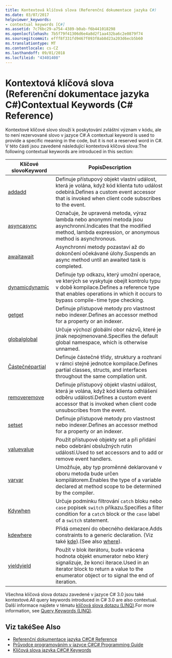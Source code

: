 ```yaml
---
title: Kontextová klíčová slova (Referenční dokumentace jazyka C#)
ms.date: 03/07/2017
helpviewer_keywords:
- contextual keywords [C#]
ms.assetid: 7c76bc29-a754-4389-b0ab-f6b441018298
ms.openlocfilehash: 7b5f79f41306d6e4a8d2f1aa432ba6c2e0879f74
ms.sourcegitcommit: efff8f331fd9467f093f8ab8d23a203d6ecb5b60
ms.translationtype: MT
ms.contentlocale: cs-CZ
ms.lasthandoff: 09/01/2018
ms.locfileid: "43401408"
---
```

# <a name="contextual-keywords-c-reference"></a><span data-ttu-id="82827-102">Kontextová klíčová slova (Referenční dokumentace jazyka C#)</span><span class="sxs-lookup"><span data-stu-id="82827-102">Contextual Keywords (C# Reference)</span></span>
<span data-ttu-id="82827-103">Kontextové klíčové slovo slouží k poskytování zvláštní význam v kódu, ale to není rezervované slovo v jazyce C#.</span><span class="sxs-lookup"><span data-stu-id="82827-103">A contextual keyword is used to provide a specific meaning in the code, but it is not a reserved word in C#.</span></span> <span data-ttu-id="82827-104">V této části jsou zavedené následující kontextová klíčová slova:</span><span class="sxs-lookup"><span data-stu-id="82827-104">The following contextual keywords are introduced in this section:</span></span>  
  
|<span data-ttu-id="82827-105">Klíčové slovo</span><span class="sxs-lookup"><span data-stu-id="82827-105">Keyword</span></span>|<span data-ttu-id="82827-106">Popis</span><span class="sxs-lookup"><span data-stu-id="82827-106">Description</span></span>|  
|-------------|-----------------|  
|[<span data-ttu-id="82827-107">add</span><span class="sxs-lookup"><span data-stu-id="82827-107">add</span></span>](../../../csharp/language-reference/keywords/add.md)|<span data-ttu-id="82827-108">Definuje přístupový objekt vlastní událost, která je volána, když kód klienta tuto událost odebírá.</span><span class="sxs-lookup"><span data-stu-id="82827-108">Defines a custom event accessor that is invoked when client code subscribes to the event.</span></span>|  
|[<span data-ttu-id="82827-109">async</span><span class="sxs-lookup"><span data-stu-id="82827-109">async</span></span>](../../../csharp/language-reference/keywords/async.md)|<span data-ttu-id="82827-110">Označuje, že upravená metoda, výraz lambda nebo anonymní metoda jsou asynchronní.</span><span class="sxs-lookup"><span data-stu-id="82827-110">Indicates that the modified method, lambda expression, or anonymous method is asynchronous.</span></span>|  
|[<span data-ttu-id="82827-111">await</span><span class="sxs-lookup"><span data-stu-id="82827-111">await</span></span>](../../../csharp/language-reference/keywords/await.md)|<span data-ttu-id="82827-112">Asynchronní metody pozastaví až do dokončení očekávané úlohy.</span><span class="sxs-lookup"><span data-stu-id="82827-112">Suspends an async method until an awaited task is completed.</span></span>|  
|[<span data-ttu-id="82827-113">dynamic</span><span class="sxs-lookup"><span data-stu-id="82827-113">dynamic</span></span>](../../../csharp/language-reference/keywords/dynamic.md)|<span data-ttu-id="82827-114">Definuje typ odkazu, který umožní operace, ve kterých se vyskytuje obejít kontrolu typu v době kompilace.</span><span class="sxs-lookup"><span data-stu-id="82827-114">Defines a reference type that enables operations in which it occurs to bypass compile-time type checking.</span></span>|  
|[<span data-ttu-id="82827-115">get</span><span class="sxs-lookup"><span data-stu-id="82827-115">get</span></span>](../../../csharp/language-reference/keywords/get.md)|<span data-ttu-id="82827-116">Definuje přístupové metody pro vlastnost nebo indexer.</span><span class="sxs-lookup"><span data-stu-id="82827-116">Defines an accessor method for a property or an indexer.</span></span>|  
|[<span data-ttu-id="82827-117">global</span><span class="sxs-lookup"><span data-stu-id="82827-117">global</span></span>](../../../csharp/language-reference/keywords/global.md)|<span data-ttu-id="82827-118">Určuje výchozí globální obor názvů, které je jinak nepojmenované.</span><span class="sxs-lookup"><span data-stu-id="82827-118">Specifies the default global namespace, which is otherwise unnamed.</span></span>|  
|[<span data-ttu-id="82827-119">Částečné</span><span class="sxs-lookup"><span data-stu-id="82827-119">partial</span></span>](../../../csharp/language-reference/keywords/partial-type.md)|<span data-ttu-id="82827-120">Definuje částečné třídy, struktury a rozhraní v rámci stejné jednotce kompilace.</span><span class="sxs-lookup"><span data-stu-id="82827-120">Defines partial classes, structs, and interfaces throughout the same compilation unit.</span></span>|  
|[<span data-ttu-id="82827-121">remove</span><span class="sxs-lookup"><span data-stu-id="82827-121">remove</span></span>](../../../csharp/language-reference/keywords/remove.md)|<span data-ttu-id="82827-122">Definuje přístupový objekt vlastní událost, která je volána, když kód klienta odhlášení odběru událostí.</span><span class="sxs-lookup"><span data-stu-id="82827-122">Defines a custom event accessor that is invoked when client code unsubscribes from the event.</span></span>|  
|[<span data-ttu-id="82827-123">set</span><span class="sxs-lookup"><span data-stu-id="82827-123">set</span></span>](../../../csharp/language-reference/keywords/set.md)|<span data-ttu-id="82827-124">Definuje přístupové metody pro vlastnost nebo indexer.</span><span class="sxs-lookup"><span data-stu-id="82827-124">Defines an accessor method for a property or an indexer.</span></span>|  
|[<span data-ttu-id="82827-125">value</span><span class="sxs-lookup"><span data-stu-id="82827-125">value</span></span>](../../../csharp/language-reference/keywords/value.md)|<span data-ttu-id="82827-126">Použít přístupové objekty set a při přidání nebo odebrání obslužných rutin událostí.</span><span class="sxs-lookup"><span data-stu-id="82827-126">Used to set accessors and to add or remove event handlers.</span></span>|  
|[<span data-ttu-id="82827-127">var</span><span class="sxs-lookup"><span data-stu-id="82827-127">var</span></span>](../../../csharp/language-reference/keywords/var.md)|<span data-ttu-id="82827-128">Umožňuje, aby typ proměnné deklarované v oboru metoda bude určen kompilátorem.</span><span class="sxs-lookup"><span data-stu-id="82827-128">Enables the type of a variable declared at method scope to be determined by the compiler.</span></span>|  
|[<span data-ttu-id="82827-129">Kdy</span><span class="sxs-lookup"><span data-stu-id="82827-129">when</span></span>](when.md)|<span data-ttu-id="82827-130">Určuje podmínku filtrování `catch` bloku nebo `case` popisek `switch` příkazu.</span><span class="sxs-lookup"><span data-stu-id="82827-130">Specifies a filter condition for a `catch` block or the `case` label of a `switch` statement.</span></span>|
|[<span data-ttu-id="82827-131">kde</span><span class="sxs-lookup"><span data-stu-id="82827-131">where</span></span>](../../../csharp/language-reference/keywords/where-generic-type-constraint.md)|<span data-ttu-id="82827-132">Přidá omezení do obecného deklarace.</span><span class="sxs-lookup"><span data-stu-id="82827-132">Adds constraints to a generic declaration.</span></span> <span data-ttu-id="82827-133">(Viz také [kde](../../../csharp/language-reference/keywords/where-clause.md)).</span><span class="sxs-lookup"><span data-stu-id="82827-133">(See also [where](../../../csharp/language-reference/keywords/where-clause.md)).</span></span>|  
|[<span data-ttu-id="82827-134">yield</span><span class="sxs-lookup"><span data-stu-id="82827-134">yield</span></span>](../../../csharp/language-reference/keywords/yield.md)|<span data-ttu-id="82827-135">Použít v blok iterátoru, bude vrácena hodnota objekt enumerator nebo který signalizuje, že konci iterace.</span><span class="sxs-lookup"><span data-stu-id="82827-135">Used in an iterator block to return a value to the enumerator object or to signal the end of iteration.</span></span>|  
  
 <span data-ttu-id="82827-136">Všechna klíčová slova dotazu zavedené v jazyce C# 3.0 jsou také kontextové.</span><span class="sxs-lookup"><span data-stu-id="82827-136">All query keywords introduced in C# 3.0 are also contextual.</span></span> <span data-ttu-id="82827-137">Další informace najdete v tématu [klíčová slova dotazu (LINQ)](../../../csharp/language-reference/keywords/query-keywords.md).</span><span class="sxs-lookup"><span data-stu-id="82827-137">For more information, see [Query Keywords (LINQ)](../../../csharp/language-reference/keywords/query-keywords.md).</span></span>  
  
## <a name="see-also"></a><span data-ttu-id="82827-138">Viz také</span><span class="sxs-lookup"><span data-stu-id="82827-138">See Also</span></span>

- [<span data-ttu-id="82827-139">Referenční dokumentace jazyka C#</span><span class="sxs-lookup"><span data-stu-id="82827-139">C# Reference</span></span>](../../../csharp/language-reference/index.md)  
- [<span data-ttu-id="82827-140">Průvodce programováním v jazyce C#</span><span class="sxs-lookup"><span data-stu-id="82827-140">C# Programming Guide</span></span>](../../../csharp/programming-guide/index.md)  
- [<span data-ttu-id="82827-141">Klíčová slova jazyka C#</span><span class="sxs-lookup"><span data-stu-id="82827-141">C# Keywords</span></span>](../../../csharp/language-reference/keywords/index.md)
